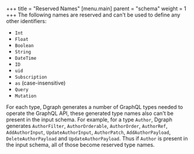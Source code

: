 +++
title = "Reserved Names"
[menu.main]
    parent = "schema"
    weight = 1   
+++
The following names are reserved and can't be used to define any other identifiers:

- `Int`
- `Float`
- `Boolean`
- `String`
- `DateTime`
- `ID`
- `uid`
- `Subscription`
- `as` (case-insensitive)
- `Query`
- `Mutation`

For each type, Dgraph generates a number of GraphQL types needed to operate the GraphQL API, these generated type names also can't be present in the input schema.  For example, for a type `Author`, Dgraph generates `AuthorFilter`, `AuthorOrderable`, `AuthorOrder`, `AuthorRef`, `AddAuthorInput`, `UpdateAuthorInput`, `AuthorPatch`, `AddAuthorPayload`, `DeleteAuthorPayload` and `UpdateAuthorPayload`.  Thus if `Author` is present in the input schema, all of those become reserved type names.